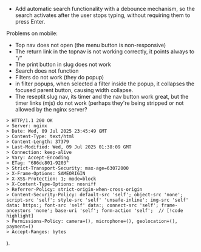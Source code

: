 - Add automatic search functionality with a debounce mechanism, so the search activates after the user stops typing, without requiring them to press Enter.

Problems on mobile:
- Top nav does not open (the menu button is non-responsive)
- The return link in the topnav is not working correctly, it points always to "/"
- The print button in slug does not work
- Search does not function
- Filters do not work (they do popup)
- in filter popups, when selected a filter inside the popup, it collapses the focused parent button, causing width collapse.
- The reseptit slug nav, its timer and the nav button work great, but the timer links (mjs) do not work (perhaps they're being stripped or not allowed by the nginx server? 
``` 
> HTTP/1.1 200 OK
> Server: nginx
> Date: Wed, 09 Jul 2025 23:45:49 GMT
> Content-Type: text/html
> Content-Length: 37379
> Last-Modified: Wed, 09 Jul 2025 01:38:09 GMT
> Connection: keep-alive
> Vary: Accept-Encoding
> ETag: "686dc801-9203"
> Strict-Transport-Security: max-age=63072000
> X-Frame-Options: SAMEORIGIN
> X-XSS-Protection: 1; mode=block
> X-Content-Type-Options: nosniff
> Referrer-Policy: strict-origin-when-cross-origin
> Content-Security-Policy: default-src 'self'; object-src 'none'; script-src 'self'; style-src 'self' 'unsafe-inline'; img-src 'self' data: https:; font-src 'self' data:; connect-src 'self'; frame-ancestors 'none'; base-uri 'self'; form-action 'self';  // [!code highlight]
> Permissions-Policy: camera=(), microphone=(), geolocation=(), payment=()
> Accept-Ranges: bytes
```
).
